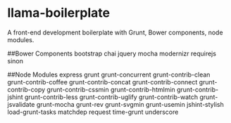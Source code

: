 llama-boilerplate
=================

A front-end development boilerplate with Grunt, Bower components, node modules.

##Bower Components
bootstrap
chai
jquery
mocha
modernizr
requirejs
sinon

##Node Modules
express
grunt
grunt-concurrent
grunt-contrib-clean
grunt-contrib-coffee
grunt-contrib-concat
grunt-contrib-connect
grunt-contrib-copy
grunt-contrib-cssmin
grunt-contrib-htmlmin
grunt-contrib-jshint
grunt-contrib-less
grunt-contrib-uglify
grunt-contrib-watch
grunt-jsvalidate
grunt-mocha
grunt-rev
grunt-svgmin
grunt-usemin
jshint-stylish
load-grunt-tasks
matchdep
request
time-grunt
underscore
